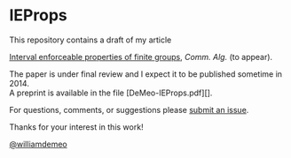 IEProps
=======

This repository contains a draft of my article

[Interval enforceable properties of finite groups][], *Comm. Alg.* (to appear).

The paper is under final review and I expect it to be published sometime in 2014.  
A preprint is available in the file [DeMeo-IEProps.pdf][].

For questions, comments, or suggestions please [submit an issue][].

Thanks for your interest in this work!

[@williamdemeo](https://github.com/williamdemeo)

[Interval enforceable properties of finite groups]: https://github.com/williamdemeo/IEProps/blob/master/CommAlg/DeMeo-IEProps-rev1.pdf
[DeMeo-IEProps-rev1.pdf]: https://github.com/williamdemeo/IEProps/blob/master/CommAlg/DeMeo-IEProps-rev1.pdf
[submit an issue]: https://github.com/williamdemeo/IEProps/issues
